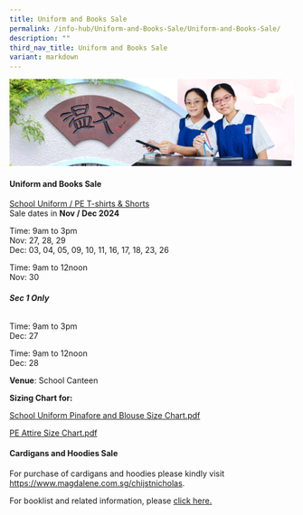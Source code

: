 ```yaml
---
title: Uniform and Books Sale
permalink: /info-hub/Uniform-and-Books-Sale/Uniform-and-Books-Sale/
description: ""
third_nav_title: Uniform and Books Sale
variant: markdown
---
```

![](/images/01%20Banner%20Photos/06%20subpage%20infohub.jpg)

#### **Uniform and Books Sale**
  
<u>School Uniform / PE T-shirts &amp; Shorts</u>  
Sale dates in <b>Nov / Dec 2024</b>  

Time: 9am to 3pm  
Nov: 27, 28, 29  
Dec: 03, 04, 05, 09, 10, 11, 16, 17, 18, 23, 26

Time: 9am to 12noon  
Nov: 30

###### **Sec 1 Only**

Time: 9am to 3pm  
Dec: 27

Time: 9am to 12noon  
Dec: 28

<b>Venue</b>: School Canteen  
 
<b>Sizing Chart for:</b>

[School Uniform Pinafore and Blouse Size Chart.pdf](/files/06%20Infohub/School%20Uniform%20Pinafore%20and%20Blouse%20Size%20Chart.pdf)

[PE Attire Size Chart.pdf](/files/06%20Infohub/PE%20Attire%20Size%20Chart.pdf)

#### **Cardigans and Hoodies Sale**

For purchase of cardigans and hoodies please kindly visit https://www.magdalene.com.sg/chijstnicholas.


For booklist and related information, please [click here.](https://master.d2kyho38yqhcge.amplifyapp.com/info-hub/uniform-and-books-sale/ay2023-booklist-textbooks-and-school-socks-sale-information/)